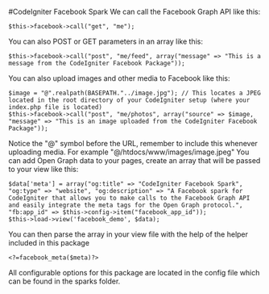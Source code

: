 #CodeIgniter Facebook Spark
We can call the Facebook Graph API like this:

	$this->facebook->call("get", "me");
You can also POST or GET parameters in an array like this:

	$this->facebook->call("post", "me/feed", array("message" => "This is a message from the CodeIgniter Facebook Package"));
You can also upload images and other media to Facebook like this:

	$image = "@".realpath(BASEPATH."../image.jpg"); // This locates a JPEG located in the root directory of your CodeIgniter setup (where your index.php file is located) 
	$this->facebook->call("post", "me/photos", array("source" => $image, "message" => "This is an image uploaded from the CodeIgniter Facebook Package"));
Notice the "@" symbol before the URL, remember to include this whenever uploading media. For example "@/htdocs/www/images/image.jpeg"
You can add Open Graph data to your pages, create an array that will be passed to your view like this:

	$data['meta'] = array("og:title" => "CodeIgniter Facebook Spark", "og:type" => "website", "og:description" => "A Facebook spark for CodeIgniter that allows you to make calls to the Facebook Graph API and easily integrate the meta tags for the Open Graph protocol.", "fb:app_id" => $this->config->item("facebook_app_id")); 
	$this->load->view('facebook_demo', $data);
You can then parse the array in your view file with the help of the helper included in this package

	<?=facebook_meta($meta)?>
All configurable options for this package are located in the config file which can be found in the sparks folder.